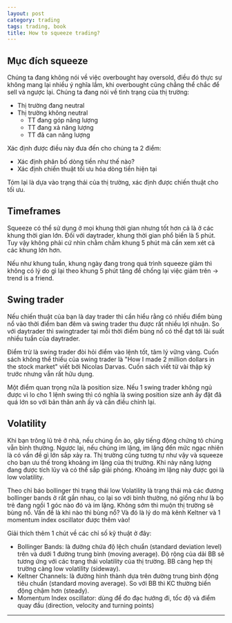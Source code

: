 ```yaml
---
layout: post
category: trading
tags: trading, book
title: How to squeeze trading?
---
```


## Mục đích squeeze
Chúng ta đang không nói về việc overbought hay oversold, điều đó thực sự không mang lại nhiều ý nghĩa lắm, khi overbought cũng chẳng thể chắc để sell và ngược lại. Chúng ta đang nói về tình trạng của thị trường: 
- Thị trường đang neutral
- Thị trường không neutral
    - TT đang góp năng lượng
    - TT đang xả năng lượng
    - TT đã can năng lượng

Xác định được điều này đưa đến cho chúng ta 2 điểm:
- Xác định phân bố dòng tiền như thế nào?
- Xác định chiến thuật tối ưu hóa dòng tiền hiện tại

Tóm lại là dựa vào trạng thái của thị trường, xác định được chiến thuật cho tối ưu.

## Timeframes
Squeeze có thể sử dụng ở mọi khung thời gian nhưng tốt hơn cả là ở các khung thời gian lớn. Đối với daytrader, khung thời gian phổ biến là 5 phút. Tuy vậy không phải cứ nhìn chằm chằm khung 5 phút mà cần xem xét cả các khung lớn hơn. 

Nếu như khung tuần, khung ngày đang trong quá trình squeeze giảm thì không có lý do gì lại theo khung 5 phút tăng để chống lại việc giảm trên -> trend is a friend.

## Swing trader
Nếu chiến thuật của bạn là day trader thì cần hiểu rằng có nhiều điểm bùng nổ vào thời điểm ban đêm và swing trader thu được rất nhiều lợi nhuận. So với daytrader thì swingtrader tại mỗi thời điểm bùng nổ có thể đạt tới lãi suất nhiều tuần của daytrader.

Điểm trừ là swing trader đòi hỏi điểm vào lệnh tốt, tâm lý vững vàng. Cuốn sách không thể thiếu của swing trader là "How I made 2 million dollars in the stock market" viết bởi Nicolas Darvas. Cuốn sách viết từ vài thập kỷ trước nhưng vẫn rất hữu dụng.

Một điểm quan trọng nữa là position size. Nếu 1 swing trader không ngủ được vì lo cho 1 lệnh swing thì có nghĩa là swing position size anh ấy đặt đã quá lớn so với bản thân anh ấy và cần điều chỉnh lại.

## Volatility
Khi bạn trông lũ trẻ ở nhà, nếu chúng ồn ào, gây tiếng động chứng tỏ chúng vẫn bình thường. Ngược lại, nếu chúng im lặng, im lặng đến mức ngạc nhiên là có vấn đề gì lớn sắp xảy ra. Thị trường cũng tương tự như vậy và squeeze cho bạn ưu thế trong khoảng im lặng của thị trường. Khi này năng lượng đang được tích lũy và có thể sắp giải phóng. Khoảng im lặng này được gọi là low volatility.

Theo chỉ báo bollinger thì trạng thái low Volatility là trạng thái mà các đương bollinger bands ở rất gần nhau, co lại so với bình thường, nó giống như là bọ trẻ đang ngồi 1 góc nào đó và im lặng. Không sớm thì muộn thị trường sẽ bùng nổ. Vấn đề là khi nào thì bùng nổ? Và đó là lý do mà kênh Keltner và 1 momentum index oscillator được thêm vào!

Giải thích thêm 1 chút về các chỉ số kỹ thuật ở đây:  
- Bollinger Bands: là đường chứa độ lệch chuẩn (standard deviation level) trên và dưới 1 đường trung bình (moving average). Độ rộng của dải BB sẽ tương ứng với các trạng thái volatility của thị trường. BB càng hẹp thị trường càng low volatility (sideway).
- Keltner Channels: là đường hình thành dựa trên đường trung bình động tiêu chuẩn (standard moving average). So với BB thì KC thường biến động chậm hơn (steady).
- Momentum Index oscillator: dùng để đo đạc hướng đi, tốc độ và điểm quay đầu (direction, velocity and turning points)
---